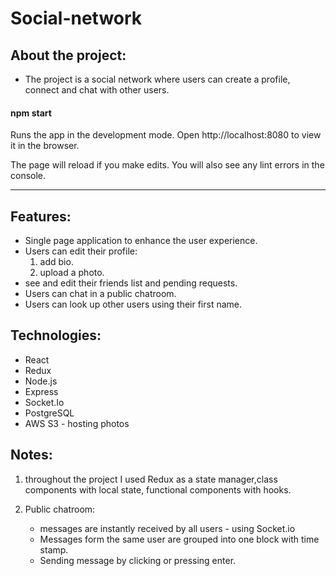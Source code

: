 # Social-network

## About the project:

-   The project is a social network where users can create a profile, connect and chat with other users.

#### npm start

Runs the app in the development mode.
Open http://localhost:8080 to view it in the browser.

The page will reload if you make edits.
You will also see any lint errors in the console.

---

## Features:

-   Single page application to enhance the user experience.
-   Users can edit their profile:
    1. add bio.
    2. upload a photo.
-   see and edit their friends list and pending requests.
-   Users can chat in a public chatroom.
-   Users can look up other users using their first name.

## Technologies:

-   React
-   Redux
-   Node.js
-   Express
-   Socket.Io
-   PostgreSQL
-   AWS S3 - hosting photos

## Notes:

1. throughout the project I used Redux as a state manager,class components with local state, functional components with hooks.

2. Public chatroom:

    - messages are instantly received by all users - using Socket.io
    - Messages form the same user are grouped into one block with time stamp.
    - Sending message by clicking or pressing enter.
